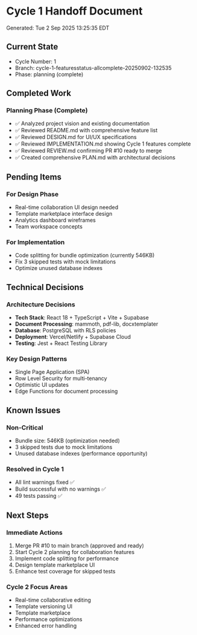 # Cycle 1 Handoff Document

Generated: Tue  2 Sep 2025 13:25:35 EDT

## Current State
- Cycle Number: 1
- Branch: cycle-1-featuresstatus-allcomplete-20250902-132535
- Phase: planning (complete)

## Completed Work
<!-- Updated by each agent as they complete their phase -->

### Planning Phase (Complete)
- ✅ Analyzed project vision and existing documentation
- ✅ Reviewed README.md with comprehensive feature list
- ✅ Reviewed DESIGN.md for UI/UX specifications
- ✅ Reviewed IMPLEMENTATION.md showing Cycle 1 features complete
- ✅ Reviewed REVIEW.md confirming PR #10 ready to merge
- ✅ Created comprehensive PLAN.md with architectural decisions

## Pending Items
<!-- Items that need attention in the next phase or cycle -->

### For Design Phase
- Real-time collaboration UI design needed
- Template marketplace interface design
- Analytics dashboard wireframes
- Team workspace concepts

### For Implementation
- Code splitting for bundle optimization (currently 546KB)
- Fix 3 skipped tests with mock limitations
- Optimize unused database indexes

## Technical Decisions
<!-- Important technical decisions made during this cycle -->

### Architecture Decisions
- **Tech Stack**: React 18 + TypeScript + Vite + Supabase
- **Document Processing**: mammoth, pdf-lib, docxtemplater
- **Database**: PostgreSQL with RLS policies
- **Deployment**: Vercel/Netlify + Supabase Cloud
- **Testing**: Jest + React Testing Library

### Key Design Patterns
- Single Page Application (SPA)
- Row Level Security for multi-tenancy
- Optimistic UI updates
- Edge Functions for document processing

## Known Issues
<!-- Issues discovered but not yet resolved -->

### Non-Critical
- Bundle size: 546KB (optimization needed)
- 3 skipped tests due to mock limitations
- Unused database indexes (performance opportunity)

### Resolved in Cycle 1
- All lint warnings fixed ✅
- Build successful with no warnings ✅
- 49 tests passing ✅

## Next Steps
<!-- Clear action items for the next agent/cycle -->

### Immediate Actions
1. Merge PR #10 to main branch (approved and ready)
2. Start Cycle 2 planning for collaboration features
3. Implement code splitting for performance
4. Design template marketplace UI
5. Enhance test coverage for skipped tests

### Cycle 2 Focus Areas
- Real-time collaborative editing
- Template versioning UI
- Template marketplace
- Performance optimizations
- Enhanced error handling


